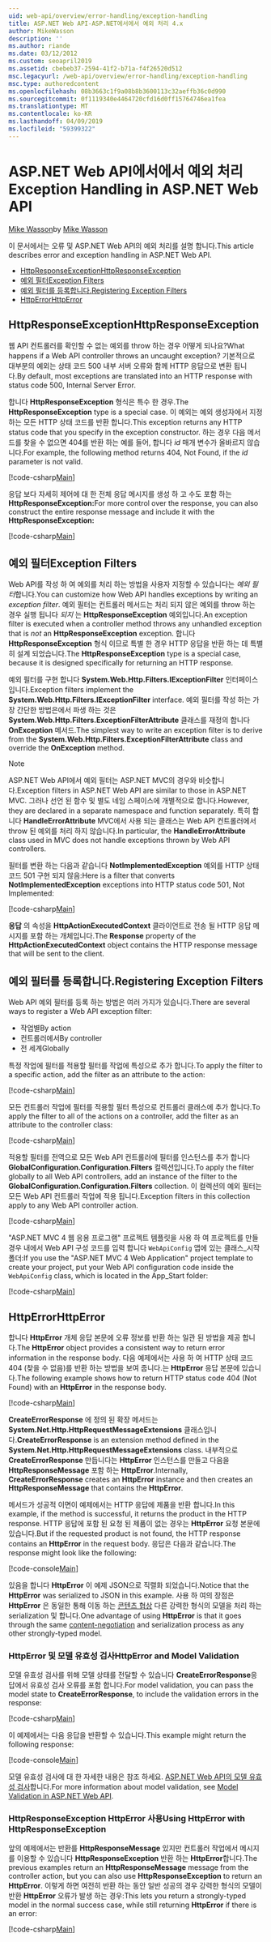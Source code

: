 ```yaml
---
uid: web-api/overview/error-handling/exception-handling
title: ASP.NET Web API-ASP.NET에서에서 예외 처리 4.x
author: MikeWasson
description: ''
ms.author: riande
ms.date: 03/12/2012
ms.custom: seoapril2019
ms.assetid: cbebeb37-2594-41f2-b71a-f4f26520d512
msc.legacyurl: /web-api/overview/error-handling/exception-handling
msc.type: authoredcontent
ms.openlocfilehash: 08b3663c1f9a08b8b3600113c32aeffb36c0d990
ms.sourcegitcommit: 0f1119340e4464720cfd16d0ff15764746ea1fea
ms.translationtype: MT
ms.contentlocale: ko-KR
ms.lasthandoff: 04/09/2019
ms.locfileid: "59399322"
---
```

# <a name="exception-handling-in-aspnet-web-api"></a><span data-ttu-id="d6ab9-102">ASP.NET Web API에서에서 예외 처리</span><span class="sxs-lookup"><span data-stu-id="d6ab9-102">Exception Handling in ASP.NET Web API</span></span>

<span data-ttu-id="d6ab9-103">[Mike Wasson](https://github.com/MikeWasson)</span><span class="sxs-lookup"><span data-stu-id="d6ab9-103">by [Mike Wasson](https://github.com/MikeWasson)</span></span>

<span data-ttu-id="d6ab9-104">이 문서에서는 오류 및 ASP.NET Web API의 예외 처리를 설명 합니다.</span><span class="sxs-lookup"><span data-stu-id="d6ab9-104">This article describes error and exception handling in ASP.NET Web API.</span></span>

- [<span data-ttu-id="d6ab9-105">HttpResponseException</span><span class="sxs-lookup"><span data-stu-id="d6ab9-105">HttpResponseException</span></span>](#httpresponserexception)
- [<span data-ttu-id="d6ab9-106">예외 필터</span><span class="sxs-lookup"><span data-stu-id="d6ab9-106">Exception Filters</span></span>](#exception_filters)
- [<span data-ttu-id="d6ab9-107">예외 필터를 등록합니다.</span><span class="sxs-lookup"><span data-stu-id="d6ab9-107">Registering Exception Filters</span></span>](#registering_exception_filters)
- [<span data-ttu-id="d6ab9-108">HttpError</span><span class="sxs-lookup"><span data-stu-id="d6ab9-108">HttpError</span></span>](#httperror)

<a id="httpresponserexception"></a>
## <a name="httpresponseexception"></a><span data-ttu-id="d6ab9-109">HttpResponseException</span><span class="sxs-lookup"><span data-stu-id="d6ab9-109">HttpResponseException</span></span>

<span data-ttu-id="d6ab9-110">웹 API 컨트롤러를 확인할 수 없는 예외를 throw 하는 경우 어떻게 되나요?</span><span class="sxs-lookup"><span data-stu-id="d6ab9-110">What happens if a Web API controller throws an uncaught exception?</span></span> <span data-ttu-id="d6ab9-111">기본적으로 대부분의 예외는 상태 코드 500 내부 서버 오류와 함께 HTTP 응답으로 변환 됩니다.</span><span class="sxs-lookup"><span data-stu-id="d6ab9-111">By default, most exceptions are translated into an HTTP response with status code 500, Internal Server Error.</span></span>

<span data-ttu-id="d6ab9-112">합니다 **HttpResponseException** 형식은 특수 한 경우.</span><span class="sxs-lookup"><span data-stu-id="d6ab9-112">The **HttpResponseException** type is a special case.</span></span> <span data-ttu-id="d6ab9-113">이 예외는 예외 생성자에서 지정 하는 모든 HTTP 상태 코드를 반환 합니다.</span><span class="sxs-lookup"><span data-stu-id="d6ab9-113">This exception returns any HTTP status code that you specify in the exception constructor.</span></span> <span data-ttu-id="d6ab9-114">하는 경우 다음 메서드를 찾을 수 없으면 404를 반환 하는 예를 들어, 합니다 *id* 매개 변수가 올바르지 않습니다.</span><span class="sxs-lookup"><span data-stu-id="d6ab9-114">For example, the following method returns 404, Not Found, if the *id* parameter is not valid.</span></span>

[!code-csharp[Main](exception-handling/samples/sample1.cs)]

<span data-ttu-id="d6ab9-115">응답 보다 자세히 제어에 대 한 전체 응답 메시지를 생성 하 고 수도 포함 하는 **HttpResponseException:**</span><span class="sxs-lookup"><span data-stu-id="d6ab9-115">For more control over the response, you can also construct the entire response message and include it with the **HttpResponseException:**</span></span> 

[!code-csharp[Main](exception-handling/samples/sample2.cs)]

<a id="exception_filters"></a>
## <a name="exception-filters"></a><span data-ttu-id="d6ab9-116">예외 필터</span><span class="sxs-lookup"><span data-stu-id="d6ab9-116">Exception Filters</span></span>

<span data-ttu-id="d6ab9-117">Web API를 작성 하 여 예외를 처리 하는 방법을 사용자 지정할 수 있습니다는 *예외 필터*합니다.</span><span class="sxs-lookup"><span data-stu-id="d6ab9-117">You can customize how Web API handles exceptions by writing an *exception filter*.</span></span> <span data-ttu-id="d6ab9-118">예외 필터는 컨트롤러 메서드는 처리 되지 않은 예외를 throw 하는 경우 실행 됩니다 *되지* 는 **HttpResponseException** 예외입니다.</span><span class="sxs-lookup"><span data-stu-id="d6ab9-118">An exception filter is executed when a controller method throws any unhandled exception that is *not* an **HttpResponseException** exception.</span></span> <span data-ttu-id="d6ab9-119">합니다 **HttpResponseException** 형식 이므로 특별 한 경우 HTTP 응답을 반환 하는 데 특별히 설계 되었습니다.</span><span class="sxs-lookup"><span data-stu-id="d6ab9-119">The **HttpResponseException** type is a special case, because it is designed specifically for returning an HTTP response.</span></span>

<span data-ttu-id="d6ab9-120">예외 필터를 구현 합니다 **System.Web.Http.Filters.IExceptionFilter** 인터페이스입니다.</span><span class="sxs-lookup"><span data-stu-id="d6ab9-120">Exception filters implement the **System.Web.Http.Filters.IExceptionFilter** interface.</span></span> <span data-ttu-id="d6ab9-121">예외 필터를 작성 하는 가장 간단한 방법은에서 파생 하는 것은 **System.Web.Http.Filters.ExceptionFilterAttribute** 클래스를 재정의 합니다 **OnException** 메서드.</span><span class="sxs-lookup"><span data-stu-id="d6ab9-121">The simplest way to write an exception filter is to derive from the **System.Web.Http.Filters.ExceptionFilterAttribute** class and override the **OnException** method.</span></span>

> [!NOTE]
> <span data-ttu-id="d6ab9-122">ASP.NET Web API에서 예외 필터는 ASP.NET MVC의 경우와 비슷합니다.</span><span class="sxs-lookup"><span data-stu-id="d6ab9-122">Exception filters in ASP.NET Web API are similar to those in ASP.NET MVC.</span></span> <span data-ttu-id="d6ab9-123">그러나 선언 된 함수 및 별도 네임 스페이스에 개별적으로 합니다.</span><span class="sxs-lookup"><span data-stu-id="d6ab9-123">However, they are declared in a separate namespace and function separately.</span></span> <span data-ttu-id="d6ab9-124">특히 합니다 **HandleErrorAttribute** MVC에서 사용 되는 클래스는 Web API 컨트롤러에서 throw 된 예외를 처리 하지 않습니다.</span><span class="sxs-lookup"><span data-stu-id="d6ab9-124">In particular, the **HandleErrorAttribute** class used in MVC does not handle exceptions thrown by Web API controllers.</span></span>


<span data-ttu-id="d6ab9-125">필터를 변환 하는 다음과 같습니다 **NotImplementedException** 예외를 HTTP 상태 코드 501 구현 되지 않음:</span><span class="sxs-lookup"><span data-stu-id="d6ab9-125">Here is a filter that converts **NotImplementedException** exceptions into HTTP status code 501, Not Implemented:</span></span>

[!code-csharp[Main](exception-handling/samples/sample3.cs)]

<span data-ttu-id="d6ab9-126">**응답** 의 속성을 **HttpActionExecutedContext** 클라이언트로 전송 될 HTTP 응답 메시지를 포함 하는 개체입니다.</span><span class="sxs-lookup"><span data-stu-id="d6ab9-126">The **Response** property of the **HttpActionExecutedContext** object contains the HTTP response message that will be sent to the client.</span></span>

<a id="registering_exception_filters"></a>
## <a name="registering-exception-filters"></a><span data-ttu-id="d6ab9-127">예외 필터를 등록합니다.</span><span class="sxs-lookup"><span data-stu-id="d6ab9-127">Registering Exception Filters</span></span>

<span data-ttu-id="d6ab9-128">Web API 예외 필터를 등록 하는 방법은 여러 가지가 있습니다.</span><span class="sxs-lookup"><span data-stu-id="d6ab9-128">There are several ways to register a Web API exception filter:</span></span>

- <span data-ttu-id="d6ab9-129">작업별</span><span class="sxs-lookup"><span data-stu-id="d6ab9-129">By action</span></span>
- <span data-ttu-id="d6ab9-130">컨트롤러에서</span><span class="sxs-lookup"><span data-stu-id="d6ab9-130">By controller</span></span>
- <span data-ttu-id="d6ab9-131">전 세계</span><span class="sxs-lookup"><span data-stu-id="d6ab9-131">Globally</span></span>

<span data-ttu-id="d6ab9-132">특정 작업에 필터를 적용할 필터를 작업에 특성으로 추가 합니다.</span><span class="sxs-lookup"><span data-stu-id="d6ab9-132">To apply the filter to a specific action, add the filter as an attribute to the action:</span></span>

[!code-csharp[Main](exception-handling/samples/sample4.cs)]

<span data-ttu-id="d6ab9-133">모든 컨트롤러 작업에 필터를 적용할 필터 특성으로 컨트롤러 클래스에 추가 합니다.</span><span class="sxs-lookup"><span data-stu-id="d6ab9-133">To apply the filter to all of the actions on a controller, add the filter as an attribute to the controller class:</span></span>

[!code-csharp[Main](exception-handling/samples/sample5.cs)]

<span data-ttu-id="d6ab9-134">적용할 필터를 전역으로 모든 Web API 컨트롤러에 필터를 인스턴스를 추가 합니다 **GlobalConfiguration.Configuration.Filters** 컬렉션입니다.</span><span class="sxs-lookup"><span data-stu-id="d6ab9-134">To apply the filter globally to all Web API controllers, add an instance of the filter to the **GlobalConfiguration.Configuration.Filters** collection.</span></span> <span data-ttu-id="d6ab9-135">이 컬렉션의 예외 필터는 모든 Web API 컨트롤러 작업에 적용 됩니다.</span><span class="sxs-lookup"><span data-stu-id="d6ab9-135">Exception filters in this collection apply to any Web API controller action.</span></span>

[!code-csharp[Main](exception-handling/samples/sample6.cs)]

<span data-ttu-id="d6ab9-136">"ASP.NET MVC 4 웹 응용 프로그램" 프로젝트 템플릿을 사용 하 여 프로젝트를 만들 경우 내에서 Web API 구성 코드를 입력 합니다 `WebApiConfig` 앱에 있는 클래스\_시작 폴더:</span><span class="sxs-lookup"><span data-stu-id="d6ab9-136">If you use the "ASP.NET MVC 4 Web Application" project template to create your project, put your Web API configuration code inside the `WebApiConfig` class, which is located in the App\_Start folder:</span></span>

[!code-csharp[Main](exception-handling/samples/sample7.cs?highlight=5)]

<a id="httperror"></a>
## <a name="httperror"></a><span data-ttu-id="d6ab9-137">HttpError</span><span class="sxs-lookup"><span data-stu-id="d6ab9-137">HttpError</span></span>

<span data-ttu-id="d6ab9-138">합니다 **HttpError** 개체 응답 본문에 오류 정보를 반환 하는 일관 된 방법을 제공 합니다.</span><span class="sxs-lookup"><span data-stu-id="d6ab9-138">The **HttpError** object provides a consistent way to return error information in the response body.</span></span> <span data-ttu-id="d6ab9-139">다음 예제에서는 사용 하 여 HTTP 상태 코드 404 (찾을 수 없음)를 반환 하는 방법을 보여 줍니다.는 **HttpError** 응답 본문에 있습니다.</span><span class="sxs-lookup"><span data-stu-id="d6ab9-139">The following example shows how to return HTTP status code 404 (Not Found) with an **HttpError** in the response body.</span></span>

[!code-csharp[Main](exception-handling/samples/sample8.cs)]

<span data-ttu-id="d6ab9-140">**CreateErrorResponse** 에 정의 된 확장 메서드는 **System.Net.Http.HttpRequestMessageExtensions** 클래스입니다.</span><span class="sxs-lookup"><span data-stu-id="d6ab9-140">**CreateErrorResponse** is an extension method defined in the **System.Net.Http.HttpRequestMessageExtensions** class.</span></span> <span data-ttu-id="d6ab9-141">내부적으로 **CreateErrorResponse** 만듭니다는 **HttpError** 인스턴스를 만들고 다음을 **HttpResponseMessage** 포함 하는 **HttpError**.</span><span class="sxs-lookup"><span data-stu-id="d6ab9-141">Internally, **CreateErrorResponse** creates an **HttpError** instance and then creates an **HttpResponseMessage** that contains the **HttpError**.</span></span>

<span data-ttu-id="d6ab9-142">메서드가 성공적 이면이 예제에서는 HTTP 응답에 제품을 반환 합니다.</span><span class="sxs-lookup"><span data-stu-id="d6ab9-142">In this example, if the method is successful, it returns the product in the HTTP response.</span></span> <span data-ttu-id="d6ab9-143">HTTP 응답에 포함 된 요청 된 제품이 없는 경우는 **HttpError** 요청 본문에 있습니다.</span><span class="sxs-lookup"><span data-stu-id="d6ab9-143">But if the requested product is not found, the HTTP response contains an **HttpError** in the request body.</span></span> <span data-ttu-id="d6ab9-144">응답은 다음과 같습니다.</span><span class="sxs-lookup"><span data-stu-id="d6ab9-144">The response might look like the following:</span></span>

[!code-console[Main](exception-handling/samples/sample9.cmd)]

<span data-ttu-id="d6ab9-145">있음을 합니다 **HttpError** 이 예제 JSON으로 직렬화 되었습니다.</span><span class="sxs-lookup"><span data-stu-id="d6ab9-145">Notice that the **HttpError** was serialized to JSON in this example.</span></span> <span data-ttu-id="d6ab9-146">사용 하 여의 장점은 **HttpError** 은 동일한 통해 이동 하는 [콘텐츠 협상](../formats-and-model-binding/content-negotiation.md) 다른 강력한 형식의 모델을 처리 하는 serialization 및 합니다.</span><span class="sxs-lookup"><span data-stu-id="d6ab9-146">One advantage of using **HttpError** is that it goes through the same [content-negotiation](../formats-and-model-binding/content-negotiation.md) and serialization process as any other strongly-typed model.</span></span>

### <a name="httperror-and-model-validation"></a><span data-ttu-id="d6ab9-147">HttpError 및 모델 유효성 검사</span><span class="sxs-lookup"><span data-stu-id="d6ab9-147">HttpError and Model Validation</span></span>

<span data-ttu-id="d6ab9-148">모델 유효성 검사를 위해 모델 상태를 전달할 수 있습니다 **CreateErrorResponse**응답에서 유효성 검사 오류를 포함 합니다.</span><span class="sxs-lookup"><span data-stu-id="d6ab9-148">For model validation, you can pass the model state to **CreateErrorResponse**, to include the validation errors in the response:</span></span>

[!code-csharp[Main](exception-handling/samples/sample10.cs)]

<span data-ttu-id="d6ab9-149">이 예제에서는 다음 응답을 반환할 수 있습니다.</span><span class="sxs-lookup"><span data-stu-id="d6ab9-149">This example might return the following response:</span></span>

[!code-console[Main](exception-handling/samples/sample11.cmd)]

<span data-ttu-id="d6ab9-150">모델 유효성 검사에 대 한 자세한 내용은 참조 하세요. [ASP.NET Web API의 모델 유효성 검사](../formats-and-model-binding/model-validation-in-aspnet-web-api.md)합니다.</span><span class="sxs-lookup"><span data-stu-id="d6ab9-150">For more information about model validation, see [Model Validation in ASP.NET Web API](../formats-and-model-binding/model-validation-in-aspnet-web-api.md).</span></span>

### <a name="using-httperror-with-httpresponseexception"></a><span data-ttu-id="d6ab9-151">HttpResponseException HttpError 사용</span><span class="sxs-lookup"><span data-stu-id="d6ab9-151">Using HttpError with HttpResponseException</span></span>

<span data-ttu-id="d6ab9-152">앞의 예제에서는 반환를 **HttpResponseMessage** 있지만 컨트롤러 작업에서 메시지를 이용할 수 있습니다 **HttpResponseException** 반환 하는 **HttpError**합니다.</span><span class="sxs-lookup"><span data-stu-id="d6ab9-152">The previous examples return an **HttpResponseMessage** message from the controller action, but you can also use **HttpResponseException** to return an **HttpError**.</span></span> <span data-ttu-id="d6ab9-153">이렇게 하면 여전히 반환 하는 동안 일반 성공의 경우 강력한 형식의 모델이 반환 **HttpError** 오류가 발생 하는 경우:</span><span class="sxs-lookup"><span data-stu-id="d6ab9-153">This lets you return a strongly-typed model in the normal success case, while still returning **HttpError** if there is an error:</span></span>

[!code-csharp[Main](exception-handling/samples/sample12.cs)]
